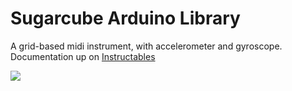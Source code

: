 # Sugarcube Arduino Library

A grid-based midi instrument, with accelerometer and gyroscope.  Documentation up on <a href="http://www.instructables.com/id/Sugarcube-MIDI-Controller/" target="_blank">Instructables</a>

<img src="https://cdn.instructables.com/FYY/AP2F/HTZ41Q22/FYYAP2FHTZ41Q22.LARGE.gif"/>